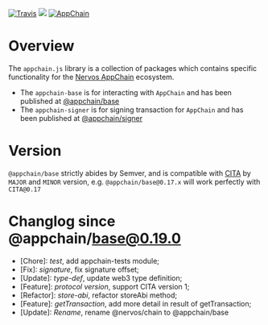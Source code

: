 [![Travis](https://travis-ci.org/cryptape/cita-sdk-js.svg?branch=develop)](https://travis-ci.org/cryptape/cita-sdk-js)
![](https://camo.githubusercontent.com/ecafd86d8356a1adc60fb4fd393bcc7584187f99/68747470733a2f2f696d672e736869656c64732e696f2f62616467652f6d61696e7461696e6564253230776974682d6c65726e612d6363303066662e737667)
[![AppChain](https://img.shields.io/badge/made%20for-Nervos%20AppChain-blue.svg)](https://appchain.nervos.org)

# Overview

The `appchain.js` library is a collection of packages which contains specific functionality for the [Nervos AppChain](http://appchain.nervos.org/) ecosystem.

- The `appchain-base` is for interacting with `AppChain` and has been published at [@appchain/base](https://www.npmjs.com/package/@appchain/base)
- The `appchain-signer` is for signing transaction for `AppChain` and has been published at [@appchain/signer](https://www.npmjs.com/package/@appchain/signer)

# Version

`@appchain/base` strictly abides by Semver, and is compatible with [CITA](https://github.com/cryptape/cita) by `MAJOR` and `MINOR` version, e.g. `@appchain/base@0.17.x` will work perfectly with `CITA@0.17`

# Changlog since @appchain/base@0.19.0
  - [Chore]: *test*, add appchain-tests module;
  - [Fix]: *signature*, fix signature offset;
  - [Update]: *type-def*, update web3 type definition;
  - [Feature]: *protocol version*, support CITA version 1;
  - [Refactor]: *store-abi*, refactor storeAbi method;
  - [Feature]: *getTransaction*, add more detail in result of getTransaction;
  - [Update]: *Rename*, rename @nervos/chain to @appchain/base
